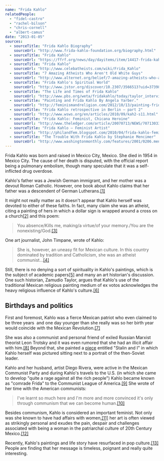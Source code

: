 ```yaml
---
name: "Frida Kahlo"
relatedPeople:
  - "fidel-castro"
  - "rachel-bilson"
  - "chris-cornell"
  - "albert-camus"
date: "2013-01-05"
sources:
  - sourceTitle: "Frida Kahlo Biography"
    sourceUrl: "http://www.frida-kahlo-foundation.org/biography.html"
  - sourceTitle: "Frida Kahlo"
    sourceUrl: "https://ffrf.org/news/day/dayitems/item/14417-frida-kahlo"
  - sourceTitle: "Frida Kahlo"
    sourceUrl: "http://www.celebatheists.com/wiki/Frida_Kahlo"
  - sourceTitle: "7 Amazing Atheists Who Aren't Old White Guys"
    sourceUrl: "http://www.alternet.org/belief/7-amazing-atheists-who-arent-old-white-guys"
  - sourceTitle: "Frida Kahlo's Spiritual World"
    sourceUrl: "http://www.jstor.org/discover/10.2307/3566513?uid=3739864&uid=2129&uid=2&uid=70&uid=4&uid=3739256&sid=21101514620091"
  - sourceTitle: "The Life and Times of Frida Kahlo"
    sourceUrl: "http://www.pbs.org/weta/fridakahlo/today/taylor_interview.html"
  - sourceTitle: "Painting and Frida Kahlo By Angela Yarber."
    sourceUrl: "http://feminismandreligion.com/2012/10/13/painting-frida-kahlo-by-angela-yarber/"
  - sourceTitle: "Frida Kahlo retrospective in Berlin – part 2"
    sourceUrl: "http://www.wsws.org/en/articles/2010/09/kah2-s11.html"
  - sourceTitle: "Frida Kahlo: Feminist, Chicana Heroine"
    sourceUrl: "http://www.theledger.com/article/20070713/NEWS/707130335?p=4&tc=pg"
  - sourceTitle: "Frida Kahlo – Feminist Artist"
    sourceUrl: "http://philandfem.blogspot.com/2010/04/frida-kahlo-feminist-artist.html"
  - sourceTitle: "The Trouble With Frida Kahlo by Stephanie Mencimer"
    sourceUrl: "http://www.washingtonmonthly.com/features/2001/0206.mencimer.html"
---
```


Frida Kahlo was born and raised in Mexico City, Mexico. She died in 1954 in Mexico City. The cause of her death is disputed, with the official report being a pulmonary embolism, though many speculate that it was a self-inflicted drug overdose.

Kahlo's father was a Jewish German immigrant, and her mother was a devout Roman Catholic. However, one book about Kahlo claims that her father was a descendent of German Lutherans.<a class="source-citation" href="#http://www.frida-kahlo-foundation.org/biography.html" title="Frida Kahlo Biography">[1]</a>

It might not really matter as it doesn't appear that Kahlo herself was devoted to either of these faiths. In fact, many claim she was an atheist, citing a painting of hers in which a dollar sign is wrapped around a cross on a church<a class="source-citation" href="#https://ffrf.org/news/day/dayitems/item/14417-frida-kahlo" title="Frida Kahlo">[2]</a> and this poem:

>You absence/Kills me, making/a virtue/of your memory./You are the nonexisting/God.<a class="source-citation" href="#http://www.celebatheists.com/wiki/Frida_Kahlo" title="Frida Kahlo">[3]</a>

One art journalist, John Timpane, wrote of Kahlo:

>She is, however, an uneasy fit for Mexican culture. In this country dominated by tradition and Catholicism, she was an atheist communist…<a class="source-citation" href="#http://www.alternet.org/belief/7-amazing-atheists-who-arent-old-white-guys" title="7 Amazing Atheists Who Aren&apos;t Old White Guys">[4]</a>

Still, there is no denying a sort of spirituality in Kahlo's paintings, which is the subject of academic papers<a class="source-citation" href="#http://www.jstor.org/discover/10.2307/3566513?uid=3739864&uid=2129&uid=2&uid=70&uid=4&uid=3739256&sid=21101514620091" title="Frida Kahlo&apos;s Spiritual World">[5]</a> and many an art historian's discussion. One such historian, Zamudio Taylor, argues that Kahlo's use of the traditional Mexican religious painting medium of ex votos acknowledges the heavy religious influence of Kahlo's culture.<a class="source-citation" href="#http://www.pbs.org/weta/fridakahlo/today/taylor_interview.html" title="The Life and Times of Frida Kahlo">[6]</a>

## Birthdays and politics

First and foremost, Kahlo was a fierce Mexican patriot who even claimed to be three years  and one day younger than she really was so her birth year would coincide with the Mexican Revolution.<a class="source-citation" href="#http://feminismandreligion.com/2012/10/13/painting-frida-kahlo-by-angela-yarber/" title="Painting and Frida Kahlo By Angela Yarber.">[7]</a>

She was also a communist and personal friend of exiled Russian Marxist theorist Leon Trotsky and it was even rumored that she had an illicit affair with him.<a class="source-citation" href="#https://ffrf.org/news/day/dayitems/item/14417-frida-kahlo" title="Frida Kahlo">[8]</a> Beyond that, she painted a [piece](http://www.wikipaintings.org/en/frida-kahlo/self-portrait-with-stalin-1954) entitled "Stalin and I" in which Kahlo herself was pictured sitting next to a portrait of the then-Soviet leader.

Kahlo and her husband, artist Diego Rivera, were active in the Mexican Communist Party and during Kahlo's travels to the U.S. (in which she came to develop "quite a rage against all the rich people") Kahlo became known as "comrade Frida" to the Communist League of America.<a class="source-citation" href="#http://www.wsws.org/en/articles/2010/09/kah2-s11.html" title="Frida Kahlo retrospective in Berlin – part 2">[9]</a> She wrote of her time with the American communists:

>I've learnt so much here and I'm more and more convinced it's only through communism that we can become human.<a class="source-citation" href="#http://www.wsws.org/en/articles/2010/09/kah2-s11.html" title="Frida Kahlo retrospective in Berlin – part 2">[10]</a>

Besides communism, Kahlo is considered an important feminist. Not only was she known to have had affairs with women,<a class="source-citation" href="#http://www.theledger.com/article/20070713/NEWS/707130335?p=4&tc=pg" title="Frida Kahlo: Feminist, Chicana Heroine">[11]</a> her art is often viewed as strikingly personal and exudes the pain, despair and challenges associated with being a woman in the patriarchal culture of 20th Century Mexico.<a class="source-citation" href="#http://philandfem.blogspot.com/2010/04/frida-kahlo-feminist-artist.html" title="Frida Kahlo – Feminist Artist">[12]</a>

Recently, Kahlo's paintings and life story have resurfaced in pop culture.<a class="source-citation" href="#http://www.washingtonmonthly.com/features/2001/0206.mencimer.html" title="The Trouble With Frida Kahlo by Stephanie Mencimer">[13]</a> People are finding that her message is timeless, poignant and really quite interesting.